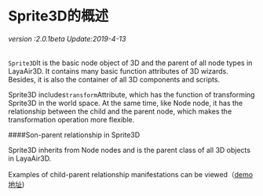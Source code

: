 # Sprite3D的概述

###### *version :2.0.1beta   Update:2019-4-13*

`Sprite3D`It is the basic node object of 3D and the parent of all node types in LayaAir3D. It contains many basic function attributes of 3D wizards. Besides, it is also the container of all 3D components and scripts.

Sprite3D includes`transform`Attribute, which has the function of transforming Sprite3D in the world space. At the same time, like Node node, it has the relationship between the child and the parent node, which makes the transformation operation more flexible.

####Son-parent relationship in Sprite3D

Sprite3D inherits from Node nodes and is the parent class of all 3D objects in LayaAir3D.

Examples of child-parent relationship manifestations can be viewed（[demo地址](https://layaair.ldc.layabox.com/demo2/?language=ch&category=3d&group=Sprite3D&name=Sprite3DParent))